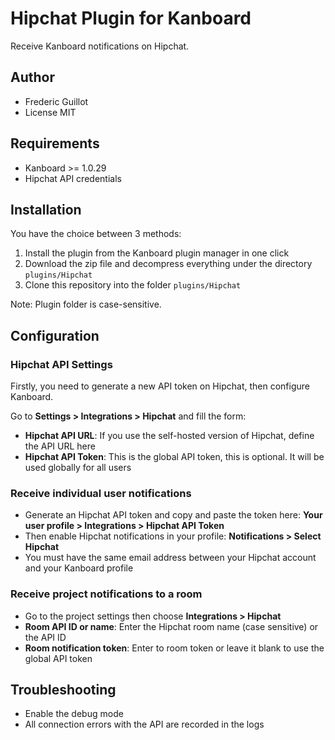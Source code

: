 Hipchat Plugin for Kanboard
===========================

Receive Kanboard notifications on Hipchat.

Author
------

- Frederic Guillot
- License MIT

Requirements
------------

- Kanboard >= 1.0.29
- Hipchat API credentials

Installation
------------

You have the choice between 3 methods:

1. Install the plugin from the Kanboard plugin manager in one click
2. Download the zip file and decompress everything under the directory `plugins/Hipchat`
3. Clone this repository into the folder `plugins/Hipchat`

Note: Plugin folder is case-sensitive.

Configuration
-------------

### Hipchat API Settings

Firstly, you need to generate a new API token on Hipchat, then configure Kanboard.

Go to **Settings > Integrations > Hipchat** and fill the form:

- **Hipchat API URL**: If you use the self-hosted version of Hipchat, define the API URL here
- **Hipchat API Token**: This is the global API token, this is optional. It will be used globally for all users

### Receive individual user notifications

- Generate an Hipchat API token and copy and paste the token here: **Your user profile > Integrations > Hipchat API Token**
- Then enable Hipchat notifications in your profile: **Notifications > Select Hipchat**
- You must have the same email address between your Hipchat account and your Kanboard profile

### Receive project notifications to a room

- Go to the project settings then choose **Integrations > Hipchat**
- **Room API ID or name**: Enter the Hipchat room name (case sensitive) or the API ID
- **Room notification token**: Enter to room token or leave it blank to use the global API token

Troubleshooting
---------------

- Enable the debug mode
- All connection errors with the API are recorded in the logs
